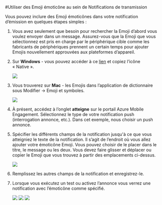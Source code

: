 <properties 
    pageTitle="Utiliser d’émoticônes Emoji dans Azure Mobile Engagement" 
    description="Comment utiliser d’émoticônes Emoji au sein de votre les notifications push"     
    services="mobile-engagement" 
    documentationCenter="mobile" 
    authors="piyushjo" 
    manager="dwrede" 
    editor="" />

<tags 
    ms.service="mobile-engagement" 
    ms.workload="mobile" 
    ms.tgt_pltfrm="mobile-windows-phone" 
    ms.devlang="na" 
    ms.topic="article" 
    ms.date="08/19/2016" 
    ms.author="piyushjo" />

#<a name="use-emoji-emoticon-within-push-notifications"></a>Utiliser des Emoji émoticône au sein de Notifications de transmission

Vous pouvez inclure des Emoji émoticônes dans votre notification d’émission en quelques étapes simples : 

1. Vous avez seulement que besoin pour rechercher la Emoji d’abord vous voulez envoyer dans un message. Assurez-vous que la Emoji que vous sélectionnez est pris en charge par le périphérique cible comme les fabricants de périphériques prennent un certain temps pour ajouter Emojis nouvellement approuvées aux plateformes d’appareil. 

2. Sur **Windows** - vous pouvez accéder à ce [lien](http://apps.timwhitlock.info/emoji/tables/unicode) et copiez l’icône « Native ».

    ![][7] 

3. Vous trouverez sur **Mac** - les Emojis dans l’application de dictionnaire sous Modifier -> Emoji et symboles.

    ![][6] 

4. À présent, accédez à l’onglet **atteigne** sur le portail Azure Mobile Engagement. Sélectionnez le type de votre notification push (interrogation annonce, etc.). Dans cet exemple, nous choisir un push annonce.

5. Spécifier les différents champs de la notification jusqu'à ce que vous atteigniez le texte de la notification. Il s’agit de l’endroit où vous allez ajouter votre émoticône Emoji. Vous pouvez choisir de le placer dans le titre, le message ou les deux. Vous devez faire glisser et déplacer ou copier le Emoji que vous trouvez à partir des emplacements ci-dessus. 

    ![][1]

6. Remplissez les autres champs de la notification et enregistrez-le. 

7. Lorsque vous exécutez un test ou activez l’annonce vous verrez une notification avec l’émoticône comme spécifié.   

    ![][3] ![][4] ![][5]

<!-- Images. -->
[1]: ./media/mobile-engagement-use-emoji-with-push/notification_input.png
[3]: ./media/mobile-engagement-use-emoji-with-push/iOS_Emoji.png
[4]: ./media/mobile-engagement-use-emoji-with-push/Android_Emoji.png
[5]: ./media/mobile-engagement-use-emoji-with-push/WindowsPhone_Emoji.png
[6]: ./media/mobile-engagement-use-emoji-with-push/Mac_SelectEmoji.png
[7]: ./media/mobile-engagement-use-emoji-with-push/Windows_SelectEmoji.png

